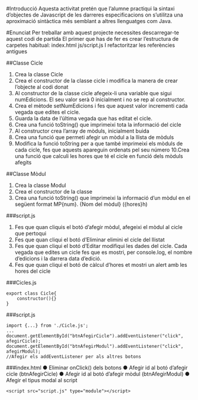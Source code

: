 #Introducció
Aquesta activitat pretén que l’alumne practiqui la sintaxi d’objectes de Javascript de les darreres especificacions on s’utilitza una aproximació sintàctica més semblant a altres llenguatges com Java. 

#Enunciat
Per treballar amb aquest projecte necessites descarregar-te aquest codi de partida El primer que has de fer es crear l’estructura de carpetes habitual: index.html js/script.js I refactoritzar les referències antigues

##Classe Cicle
1. Crea la classe Cicle
2. Crea el constructor de la classe cicle i modifica la manera de crear l’objecte al codi donat
3. Al constructor de la classe cicle afegeix-li una variable que sigui numEdicions. El seu valor serà 0 inicialment i no se rep al constructor.
4. Crea el mètode setNumEdicions i fes que aquest valor incrementi cada vegada que edites el cicle.
5. Guarda la data de l’última vegada que has editat el cicle.
6. Crea una funció toString() que imprimeixi tota la informació del cicle
7. Al constructor crea l’array de mòduls, inicialment buida
8. Crea una funció que permeti afegir un mòdul a la llista de mòduls
9. Modifica la funció toString per a que també imprimeixi els mòduls de cada cicle, fes que aquests apareguin ordenats pel seu número 10.Crea una funció que calculi les hores que té el cicle en funció dels mòduls afegits

##Classe Mòdul
1. Crea la classe Modul
2. Crea el constructor de la classe
3. Crea una funció toString() que imprimeixi la informació d’un mòdul en el següent format 
    MP{num}. {Nom del mòdul} ({hores}h)

###script.js
1. Fes que quan cliquis el botó d’afegir mòdul, afegeixi el mòdul al cicle que pertoqui
2. Fes que quan cliqui el botó d’Eliminar elimini el cicle del llistat
3. Fes que quan cliqui el botó d’Editar modifiqui les dades del cicle. Cada vegada que edites un cicle fes que es mostri, per console.log, el nombre d’edicions i la darrera data d’edició.
4. Fes que quan cliqui el botó de càlcul d’hores et mostri un alert amb les hores del cicle

###Cicles.js 
```
export class Cicle{ 
    constructor(){} 
}
```

###script.js 
```
import {...} from './Cicle.js'; 
... 
document.getElementById("btnAfegirCicle").addEventListener("click", afegirCicle); 
document.getElementById("btnAfegirModul").addEventListener("click", afegirModul); 
//Afegir els addEventListener per als altres botons
```

###index.html 
● Eliminar onClick() dels botons 
● Afegir id al botó d’afegir cicle (btnAfegirCicle) 
● Afegir id al botó d’afegir mòdul (btnAfegirModul) 
● Afegir el tipus modal al script

```
<script src="script.js" type="module"></script>
```